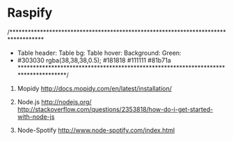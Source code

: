 Raspify
=======

/***********************************************************************************
*   Table header:   Table bg:               Table hover:    Background:     Green:
*   #303030         rgba(38,38,38,0.5);     #181818         #111111         #81b71a
************************************************************************************/

1. Mopidy
http://docs.mopidy.com/en/latest/installation/

2. Node.js
http://nodejs.org/
http://stackoverflow.com/questions/2353818/how-do-i-get-started-with-node-js

3. Node-Spotify
http://www.node-spotify.com/index.html